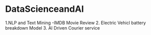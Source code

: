 # DataScienceandAI
1.NLP and Text Mining -IMDB Movie Review
2. Electric Vehicl battery breakdown Model
3. AI Driven Courier service
